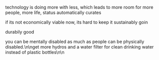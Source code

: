 technology is doing more with less, which leads to more room for more people, more life, status automatically curates

if its not economically viable now, its hard to keep it sustainably goin

durabily good

you can be mentally disabled as much as people can be physically disabled.\n\nget more hydros and a water filter for clean drinking water instead of plastic bottles\n\n